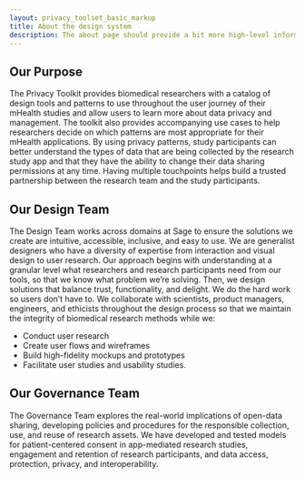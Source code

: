 ```yaml
---
layout: privacy_toolset_basic_markup
title: About the design system
description: The about page should provide a bit more high-level information about the system, who's behind it, its back story, and any other info that's helpful to lay out.
---
```


## Our Purpose
The Privacy Toolkit provides biomedical researchers with a catalog of design tools and patterns to use throughout the user journey of their mHealth studies and allow users to learn more about data privacy and management. The toolkit also provides accompanying use cases to help researchers decide on which patterns are most appropriate for their mHealth applications. 
By using privacy patterns, study participants can better understand the types of data that are being collected by the research study app and that they have the ability to change their data sharing permissions at any time. Having multiple touchpoints helps build a trusted partnership between the research team and the study participants.
 
## Our Design Team
The Design Team works across domains at Sage to ensure the solutions we create are intuitive, accessible, inclusive, and easy to use. We are generalist designers who have a diversity of expertise from interaction and visual design to user research. Our approach begins with understanding at a granular level what researchers and research participants need from our tools, so that we know what problem we’re solving. Then, we design solutions that balance trust, functionality, and delight. We do the hard work so users don’t have to.
We collaborate with scientists, product managers, engineers, and ethicists throughout the design process so that we maintain the integrity of biomedical research methods while we: 
  * Conduct user research
  * Create user flows and wireframes
  * Build high-fidelity mockups and prototypes
  * Facilitate user studies and usability studies. 

## Our Governance Team
The Governance Team explores the real-world implications of open-data sharing, developing policies and procedures for the responsible collection, use, and reuse of research assets. We have developed and tested models for patient-centered consent in app-mediated research studies, engagement and retention of research participants, and data access, protection, privacy, and interoperability.
